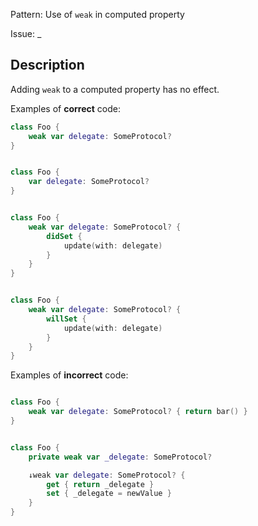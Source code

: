 Pattern: Use of `weak` in computed property

Issue: _

## Description

Adding `weak` to a computed property has no effect.

Examples of **correct** code:

```swift
class Foo {
    weak var delegate: SomeProtocol?
}


class Foo {
    var delegate: SomeProtocol?
}


class Foo {
    weak var delegate: SomeProtocol? {
        didSet {
            update(with: delegate)
        }
    }
}


class Foo {
    weak var delegate: SomeProtocol? {
        willSet {
            update(with: delegate)
        }
    }
}

```

Examples of **incorrect** code:

```swift

class Foo {
    weak var delegate: SomeProtocol? { return bar() }
}


class Foo {
    private weak var _delegate: SomeProtocol?

    ↓weak var delegate: SomeProtocol? {
        get { return _delegate }
        set { _delegate = newValue }
    }
}

```